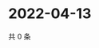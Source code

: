 # 2022-04-13

共 0 条

<!-- BEGIN WEIBO -->
<!-- 最后更新时间 Wed Apr 13 2022 23:13:13 GMT+0800 (China Standard Time) -->

<!-- END WEIBO -->

